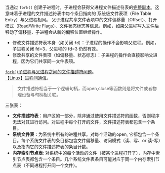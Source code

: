
当通过 `fork()` 创建子进程时，子进程会获得父进程文件描述符表的<u>完整副本</u>。这意味着子进程的文件描述符表中每个条目指向的 系统级文件表项（File Table Entry）与父进程相同。
父子进程共享文件表项中的文件偏移量（Offset）、打开模式（Read/Write Flags）、文件状态标志等信息。例如，如果父进程写入文件后移动了偏移量，子进程会从新的偏移位置继续操作。

- 修改文件描述符表本身（如关闭 `fd`）：子进程的操作不会影响父进程。例如，子进程关闭 fd=3，父进程的 fd=3 仍然有效。
- 修改共享的文件表项（如偏移量、状态标志）：子进程的操作会直接影响父进程，因为它们共享同一文件表项。

[`fork()`子进程与父进程之间的文件描述符问题](https://blog.csdn.net/DLUTBruceZhang/article/details/8802156)。  
[【Linux】进程间通信](https://blog.csdn.net/m0_73209194/article/details/130165449)。

> 文件描述符相当于一个逻辑句柄，而open,close等函数则是将文件或者物理设备与句柄相关联。

三张表：  
- **文件描述符表**：用户区的一部分，除非通过使用文件描述符的函数，否则程序无法对其进行访问。对进程中每个打开的文件，文件描述符表都包含一个条目。
- **系统文件表**：为系统中所有的进程共享。对每个活动的open, 它都包含一个条目。每个系统文件表的条目都包含文件偏移量、访问模式（读、写、or 读-写）以及指向它的文件描述符表的条目计数。
- **内存索引节点表**: 对系统中的每个活动的文件（被某个进程打开了），内存中索引节点表都包含一个条目。几个系统文件表条目可能对应于同一个内存索引节点表（不同进程打开同一个文件）。

